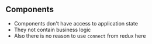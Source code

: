## Components

* Components don't have access to application state
* They not contain business logic
* Also there is no reason to use `connect` from redux here
